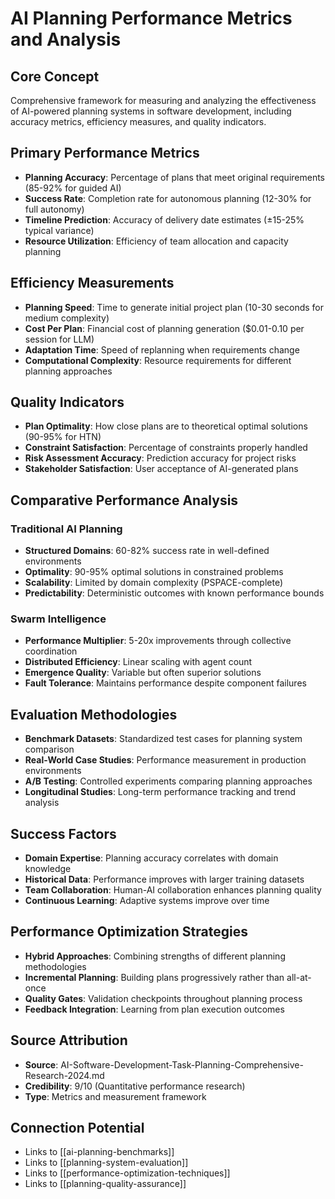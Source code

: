 # AI Planning Performance Metrics and Analysis

## Core Concept
Comprehensive framework for measuring and analyzing the effectiveness of AI-powered planning systems in software development, including accuracy metrics, efficiency measures, and quality indicators.

## Primary Performance Metrics
- **Planning Accuracy**: Percentage of plans that meet original requirements (85-92% for guided AI)
- **Success Rate**: Completion rate for autonomous planning (12-30% for full autonomy)
- **Timeline Prediction**: Accuracy of delivery date estimates (±15-25% typical variance)
- **Resource Utilization**: Efficiency of team allocation and capacity planning

## Efficiency Measurements
- **Planning Speed**: Time to generate initial project plan (10-30 seconds for medium complexity)
- **Cost Per Plan**: Financial cost of planning generation ($0.01-0.10 per session for LLM)
- **Adaptation Time**: Speed of replanning when requirements change
- **Computational Complexity**: Resource requirements for different planning approaches

## Quality Indicators
- **Plan Optimality**: How close plans are to theoretical optimal solutions (90-95% for HTN)
- **Constraint Satisfaction**: Percentage of constraints properly handled
- **Risk Assessment Accuracy**: Prediction accuracy for project risks
- **Stakeholder Satisfaction**: User acceptance of AI-generated plans

## Comparative Performance Analysis
### Traditional AI Planning
- **Structured Domains**: 60-82% success rate in well-defined environments
- **Optimality**: 90-95% optimal solutions in constrained problems
- **Scalability**: Limited by domain complexity (PSPACE-complete)
- **Predictability**: Deterministic outcomes with known performance bounds

### Swarm Intelligence
- **Performance Multiplier**: 5-20x improvements through collective coordination
- **Distributed Efficiency**: Linear scaling with agent count
- **Emergence Quality**: Variable but often superior solutions
- **Fault Tolerance**: Maintains performance despite component failures

## Evaluation Methodologies
- **Benchmark Datasets**: Standardized test cases for planning system comparison
- **Real-World Case Studies**: Performance measurement in production environments
- **A/B Testing**: Controlled experiments comparing planning approaches
- **Longitudinal Studies**: Long-term performance tracking and trend analysis

## Success Factors
- **Domain Expertise**: Planning accuracy correlates with domain knowledge
- **Historical Data**: Performance improves with larger training datasets
- **Team Collaboration**: Human-AI collaboration enhances planning quality
- **Continuous Learning**: Adaptive systems improve over time

## Performance Optimization Strategies
- **Hybrid Approaches**: Combining strengths of different planning methodologies
- **Incremental Planning**: Building plans progressively rather than all-at-once
- **Quality Gates**: Validation checkpoints throughout planning process
- **Feedback Integration**: Learning from plan execution outcomes

## Source Attribution
- **Source**: AI-Software-Development-Task-Planning-Comprehensive-Research-2024.md
- **Credibility**: 9/10 (Quantitative performance research)
- **Type**: Metrics and measurement framework

## Connection Potential
- Links to [[ai-planning-benchmarks]]
- Links to [[planning-system-evaluation]]
- Links to [[performance-optimization-techniques]]
- Links to [[planning-quality-assurance]]